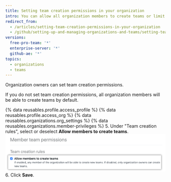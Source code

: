 ```yaml
---
title: Setting team creation permissions in your organization
intro: You can allow all organization members to create teams or limit team creation to organization owners.
redirect_from:
  - /articles/setting-team-creation-permissions-in-your-organization
  - /github/setting-up-and-managing-organizations-and-teams/setting-team-creation-permissions-in-your-organization
versions:
  free-pro-team: '*'
  enterprise-server: '*'
  github-ae: '*'
topics:
  - organizations
  - teams
---
```


Organization owners can set team creation permissions.

If you do not set team creation permissions, all organization members will be able to create teams by default.

{% data reusables.profile.access_profile %}
{% data reusables.profile.access_org %}
{% data reusables.organizations.org_settings %}
{% data reusables.organizations.member-privileges %}
5. Under "Team creation rules", select or deselect **Allow members to create teams**.
![Checkbox to allow members to create teams](/assets/images/help/organizations/allow-members-to-create-teams.png)
6. Click **Save**.
